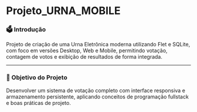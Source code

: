 # Projeto_URNA_MOBILE

### 🗳️ Introdução

  Projeto de criação de uma Urna Eletrônica moderna utilizando Flet e SQLite, com foco em versões Desktop, Web e Mobile, permitindo votação, contagem de votos e exibição de resultados de forma integrada.

---

### 🎯 Objetivo do Projeto

  Desenvolver um sistema de votação completo com interface responsiva e armazenamento persistente, aplicando conceitos de programação fullstack e boas práticas de projeto.

